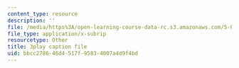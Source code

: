 ```yaml
---
content_type: resource
description: ''
file: /media/https%3A/open-learning-course-data-rc.s3.amazonaws.com/5-07sc-biological-chemistry-i-fall-2013/bbcc278646d4517f95834007a4d9f4bd_922Oig1HWG8.vtt
file_type: application/x-subrip
resourcetype: Other
title: 3play caption file
uid: bbcc2786-46d4-517f-9583-4007a4d9f4bd
---
```

